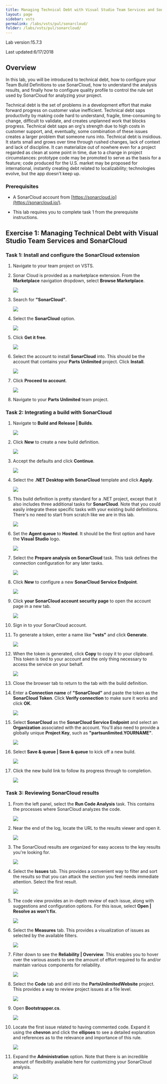 ```yaml
---
title: Managing Technical Debt with Visual Studio Team Services and SonarCloud
layout: page
sidebar: vsts
permalink: /labs/vsts/pul/sonarcloud/
folder: /labs/vsts/pul/sonarcloud/
---
```


Lab version:15.7.3

Last updated:6/17/2018

<a name="Overview"></a>
## Overview ##

In this lab, you will be introduced to technical debt, how to configure your Team Build Definitions to use SonarCloud, how to understand the analysis results, and finally how to configure quality profile to control the rule set used by SonarCloud for analyzing your project.

Technical debt is the set of problems in a development effort that make forward progress on customer value inefficient. Technical debt saps productivity by making code hard to understand, fragile, time-consuming to change, difficult to validate, and creates unplanned work that blocks progress. Technical debt saps an org's strength due to high costs in customer support, and, eventually, some combination of these issues creates a larger problem that someone runs into. Technical debt is insidious. It starts small and grows over time through rushed changes, lack of context and lack of discipline. It can materialize out of nowhere even for a project regarded as clean at some point in time, due to a change in project circumstances: prototype code may be promoted to serve as the basis for a feature; code produced for the U.S. market may be proposed for international, instantly creating debt related to localizability; technologies evolve, but the app doesn't keep up.

<a name="Prerequisites"></a>
### Prerequisites ###

- A SonarCloud account from [https://sonarcloud.io](https://sonarcloud.io/).

- This lab requires you to complete task 1 from the prerequisite instructions.

<a name="Exercise1"></a>
## Exercise 1: Managing Technical Debt with Visual Studio Team Services and SonarCloud ##

<a name="Ex1Task1"></a>
### Task 1: Install and configure the SonarCloud extension ###

1. Navigate to your team project on VSTS.

1. Sonar Cloud is provided as a marketplace extension. From the **Marketplace** navigation dropdown, select **Browse Marketplace**.

    ![](images/000.png)

1. Search for **"SonarCloud"**.

    ![](images/001.png)

1. Select the **SonarCloud** option.

    ![](images/002.png)

1. Click **Get it free**.

    ![](images/003.png)

1. Select the account to install **SonarCloud** into. This should be the account that contains your **Parts Unlimited** project. Click **Install**.

    ![](images/004.png)

1. Click **Proceed to account**.

    ![](images/005.png)

1. Navigate to your **Parts Unlimited** team project.

<a name="Ex1Task2"></a>
### Task 2: Integrating a build with SonarCloud ###

1. Navigate to **Build and Release | Builds**.

    ![](images/006.png)

1. Click **New** to create a new build definition.

    ![](images/007.png)

1. Accept the defaults and click **Continue**.

    ![](images/008.png)

1. Select the **.NET Desktop with SonarCloud** template and click **Apply**.

    ![](images/009.png)

1. This build definition is pretty standard for a .NET project, except that it also includes three additional tasks for **SonarCloud**. Note that you could easily integrate these specific tasks with your existing build definitions. There's no need to start from scratch like we are in this lab.

    ![](images/010.png)

1. Set the **Agent queue** to **Hosted**. It should be the first option and have the **Visual Studio** logo.

    ![](images/011.png)

1. Select the **Prepare analysis on SonarCloud** task. This task defines the connection configuration for any later tasks.

    ![](images/012.png)

1. Click **New** to configure a new **SonarCloud Service Endpoint**.

    ![](images/013.png)

1. Click **your SonarCloud account security page** to open the account page in a new tab.

    ![](images/014.png)

1. Sign in to your SonarCloud account.

1. To generate a token, enter a name like **"vsts"** and click **Generate**.

    ![](images/015.png)

1. When the token is generated, click **Copy** to copy it to your clipboard. This token is tied to your account and the only thing necessary to access the service on your behalf.

    ![](images/016.png)

1. Close the browser tab to return to the tab with the build definition.

1. Enter a **Connection name** of **"SonarCloud"** and paste the token as the **SonarCloud Token**. Click **Verify connection** to make sure it works and click **OK**.

    ![](images/017.png)

1. Select **SonarCloud** as the **SonarCloud Service Endpoint** and select an **Organization** associated with the account. You'll also need to provide a globally unique **Project Key**, such as **"partsunlimited.YOURNAME"**.

    ![](images/018.png)

1. Select **Save & queue | Save & queue** to kick off a new build.

    ![](images/019.png)

1. Click the new build link to follow its progress through to completion.

    ![](images/020.png)

<a name="Ex1Task3"></a>
### Task 3: Reviewing SonarCloud results ###

1. From the left panel, select the **Run Code Analysis** task. This contains the processes where SonarCloud analyzes the code.

    ![](images/021.png)

1. Near the end of the log, locate the URL to the results viewer and open it.

    ![](images/022.png)

1. The SonarCloud results are organized for easy access to the key results you're looking for.

    ![](images/023.png)

1. Select the **Issues** tab. This provides a convenient way to filter and sort the results so that you can attack the section you feel needs immediate attention. Select the first result.

    ![](images/024.png)

1. The code view provides an in-depth review of each issue, along with suggestions and configuration options. For this issue, select **Open | Resolve as won't fix**.

    ![](images/025.png)

1. Select the **Measures** tab. This provides a visualization of issues as selected by the available filters.

    ![](images/026.png)

1. Filter down to see the **Reliability | Overview**. This enables you to hover over the various assets to see the amount of effort required to fix and/or maintain various components for reliability.

    ![](images/027.png)

1. Select the **Code** tab and drill into the **PartsUnlimitedWebsite** project. This provides a way to review project issues at a file level.

    ![](images/028.png)

1. Open **Bootstrapper.cs**.

    ![](images/029.png)

1. Locate the first issue related to having commented code. Expand it using the **chevron** and click the **ellipses** to see a detailed explanation and references as to the relevance and importance of this rule.

    ![](images/030.png)

1. Expand the **Administration** option. Note that there is an incredible amount of flexibility available here for customizing your SonarCloud analysis.

    ![](images/031.png)

